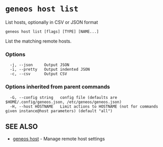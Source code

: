 # `geneos host list`

List hosts, optionally in CSV or JSON format

```text
geneos host list [flags] [TYPE] [NAME...]
```

List the matching remote hosts.

### Options

```text
  -j, --json     Output JSON
  -i, --pretty   Output indented JSON
  -c, --csv      Output CSV
```

### Options inherited from parent commands

```text
  -G, --config string   config file (defaults are $HOME/.config/geneos.json, /etc/geneos/geneos.json)
  -H, --host HOSTNAME   Limit actions to HOSTNAME (not for commands given instance@host parameters) (default "all")
```

## SEE ALSO

* [geneos host](geneos_host.md)	 - Manage remote host settings
